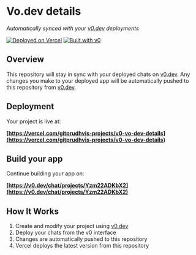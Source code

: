 # Vo.dev details

*Automatically synced with your [v0.dev](https://v0.dev) deployments*

[![Deployed on Vercel](https://img.shields.io/badge/Deployed%20on-Vercel-black?style=for-the-badge&logo=vercel)](https://vercel.com/gitprudhvis-projects/v0-vo-dev-details)
[![Built with v0](https://img.shields.io/badge/Built%20with-v0.dev-black?style=for-the-badge)](https://v0.dev/chat/projects/Yzm22ADKbX2)

## Overview

This repository will stay in sync with your deployed chats on [v0.dev](https://v0.dev).
Any changes you make to your deployed app will be automatically pushed to this repository from [v0.dev](https://v0.dev).

## Deployment

Your project is live at:

**[https://vercel.com/gitprudhvis-projects/v0-vo-dev-details](https://vercel.com/gitprudhvis-projects/v0-vo-dev-details)**

## Build your app

Continue building your app on:

**[https://v0.dev/chat/projects/Yzm22ADKbX2](https://v0.dev/chat/projects/Yzm22ADKbX2)**

## How It Works

1. Create and modify your project using [v0.dev](https://v0.dev)
2. Deploy your chats from the v0 interface
3. Changes are automatically pushed to this repository
4. Vercel deploys the latest version from this repository
